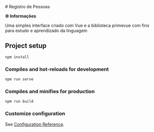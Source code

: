 <div>
  # Registro de Pessoas
</div>  

<div>
  <p><b>⚙️ Informações</b></p>
  
  <p>Uma simples interface criado com Vue e a biblioteca primevue com fins para estudo e aprendizado da linguagem</b></p>
  
  ## Project setup
  ```
  npm install
  ```
  
  ### Compiles and hot-reloads for development
  ```
  npm run serve
  ```
  
  ### Compiles and minifies for production
  ```
  npm run build
  ```
  
  ### Customize configuration
  See [Configuration Reference](https://cli.vuejs.org/config/).

</div>
